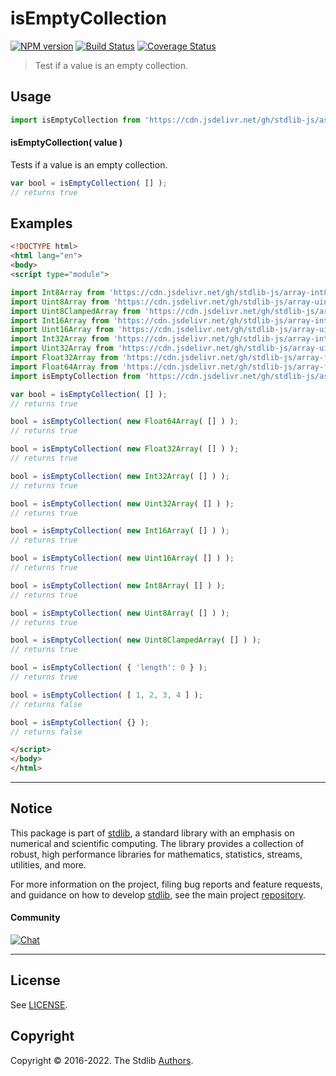 <!--

@license Apache-2.0

Copyright (c) 2021 The Stdlib Authors.

Licensed under the Apache License, Version 2.0 (the "License");
you may not use this file except in compliance with the License.
You may obtain a copy of the License at

   http://www.apache.org/licenses/LICENSE-2.0

Unless required by applicable law or agreed to in writing, software
distributed under the License is distributed on an "AS IS" BASIS,
WITHOUT WARRANTIES OR CONDITIONS OF ANY KIND, either express or implied.
See the License for the specific language governing permissions and
limitations under the License.

-->

# isEmptyCollection

[![NPM version][npm-image]][npm-url] [![Build Status][test-image]][test-url] [![Coverage Status][coverage-image]][coverage-url] <!-- [![dependencies][dependencies-image]][dependencies-url] -->

> Test if a value is an empty collection.



<section class="usage">

## Usage

```javascript
import isEmptyCollection from 'https://cdn.jsdelivr.net/gh/stdlib-js/assert-is-empty-collection@esm/index.mjs';
```

#### isEmptyCollection( value )

Tests if a value is an empty collection.

```javascript
var bool = isEmptyCollection( [] );
// returns true
```

</section>

<!-- /.usage -->

<section class="examples">

## Examples

<!-- eslint-disable object-curly-newline -->

<!-- eslint no-undef: "error" -->

```html
<!DOCTYPE html>
<html lang="en">
<body>
<script type="module">

import Int8Array from 'https://cdn.jsdelivr.net/gh/stdlib-js/array-int8@esm/index.mjs';
import Uint8Array from 'https://cdn.jsdelivr.net/gh/stdlib-js/array-uint8@esm/index.mjs';
import Uint8ClampedArray from 'https://cdn.jsdelivr.net/gh/stdlib-js/array-uint8c@esm/index.mjs';
import Int16Array from 'https://cdn.jsdelivr.net/gh/stdlib-js/array-int16@esm/index.mjs';
import Uint16Array from 'https://cdn.jsdelivr.net/gh/stdlib-js/array-uint16@esm/index.mjs';
import Int32Array from 'https://cdn.jsdelivr.net/gh/stdlib-js/array-int32@esm/index.mjs';
import Uint32Array from 'https://cdn.jsdelivr.net/gh/stdlib-js/array-uint32@esm/index.mjs';
import Float32Array from 'https://cdn.jsdelivr.net/gh/stdlib-js/array-float32@esm/index.mjs';
import Float64Array from 'https://cdn.jsdelivr.net/gh/stdlib-js/array-float64@esm/index.mjs';
import isEmptyCollection from 'https://cdn.jsdelivr.net/gh/stdlib-js/assert-is-empty-collection@esm/index.mjs';

var bool = isEmptyCollection( [] );
// returns true

bool = isEmptyCollection( new Float64Array( [] ) );
// returns true

bool = isEmptyCollection( new Float32Array( [] ) );
// returns true

bool = isEmptyCollection( new Int32Array( [] ) );
// returns true

bool = isEmptyCollection( new Uint32Array( [] ) );
// returns true

bool = isEmptyCollection( new Int16Array( [] ) );
// returns true

bool = isEmptyCollection( new Uint16Array( [] ) );
// returns true

bool = isEmptyCollection( new Int8Array( [] ) );
// returns true

bool = isEmptyCollection( new Uint8Array( [] ) );
// returns true

bool = isEmptyCollection( new Uint8ClampedArray( [] ) );
// returns true

bool = isEmptyCollection( { 'length': 0 } );
// returns true

bool = isEmptyCollection( [ 1, 2, 3, 4 ] );
// returns false

bool = isEmptyCollection( {} );
// returns false

</script>
</body>
</html>
```

</section>

<!-- /.examples -->

<!-- Section for related `stdlib` packages. Do not manually edit this section, as it is automatically populated. -->

<section class="related">

</section>

<!-- /.related -->

<!-- Section for all links. Make sure to keep an empty line after the `section` element and another before the `/section` close. -->


<section class="main-repo" >

* * *

## Notice

This package is part of [stdlib][stdlib], a standard library with an emphasis on numerical and scientific computing. The library provides a collection of robust, high performance libraries for mathematics, statistics, streams, utilities, and more.

For more information on the project, filing bug reports and feature requests, and guidance on how to develop [stdlib][stdlib], see the main project [repository][stdlib].

#### Community

[![Chat][chat-image]][chat-url]

---

## License

See [LICENSE][stdlib-license].


## Copyright

Copyright &copy; 2016-2022. The Stdlib [Authors][stdlib-authors].

</section>

<!-- /.stdlib -->

<!-- Section for all links. Make sure to keep an empty line after the `section` element and another before the `/section` close. -->

<section class="links">

[npm-image]: http://img.shields.io/npm/v/@stdlib/assert-is-empty-collection.svg
[npm-url]: https://npmjs.org/package/@stdlib/assert-is-empty-collection

[test-image]: https://github.com/stdlib-js/assert-is-empty-collection/actions/workflows/test.yml/badge.svg?branch=main
[test-url]: https://github.com/stdlib-js/assert-is-empty-collection/actions/workflows/test.yml?query=branch:main

[coverage-image]: https://img.shields.io/codecov/c/github/stdlib-js/assert-is-empty-collection/main.svg
[coverage-url]: https://codecov.io/github/stdlib-js/assert-is-empty-collection?branch=main

<!--

[dependencies-image]: https://img.shields.io/david/stdlib-js/assert-is-empty-collection.svg
[dependencies-url]: https://david-dm.org/stdlib-js/assert-is-empty-collection/main

-->

[chat-image]: https://img.shields.io/gitter/room/stdlib-js/stdlib.svg
[chat-url]: https://gitter.im/stdlib-js/stdlib/

[stdlib]: https://github.com/stdlib-js/stdlib

[stdlib-authors]: https://github.com/stdlib-js/stdlib/graphs/contributors

[umd]: https://github.com/umdjs/umd
[es-module]: https://developer.mozilla.org/en-US/docs/Web/JavaScript/Guide/Modules

[deno-url]: https://github.com/stdlib-js/assert-is-empty-collection/tree/deno
[umd-url]: https://github.com/stdlib-js/assert-is-empty-collection/tree/umd
[esm-url]: https://github.com/stdlib-js/assert-is-empty-collection/tree/esm

[stdlib-license]: https://raw.githubusercontent.com/stdlib-js/assert-is-empty-collection/main/LICENSE

<!-- <related-links> -->

<!-- </related-links> -->

</section>

<!-- /.links -->

